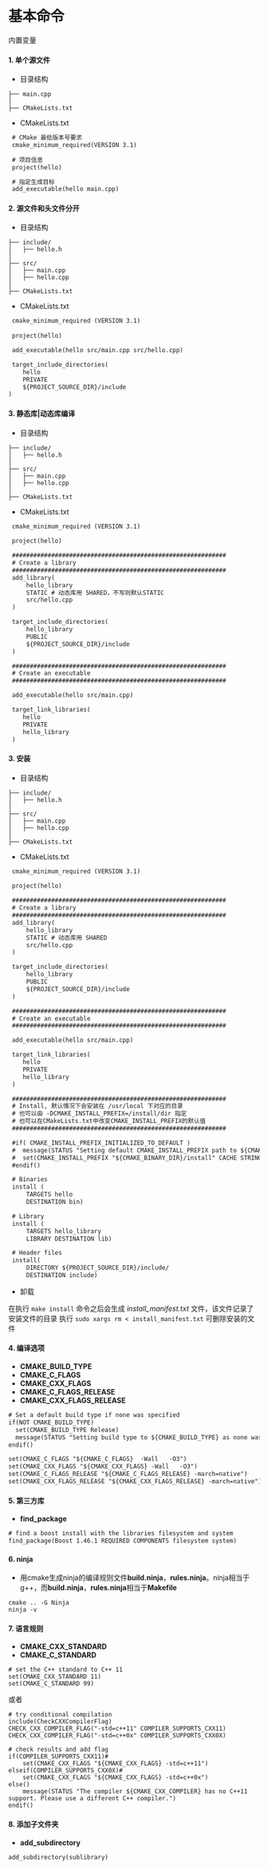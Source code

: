 # 基本命令

内置变量

#### 1. 单个源文件

- 目录结构
```
├── main.cpp
│
├── CMakeLists.txt
```

- CMakeLists.txt  
```CMakeLists.txt
 # CMake 最低版本号要求
 cmake_minimum_required(VERSION 3.1)
 
 # 项目信息
 project(hello)

 # 指定生成目标
 add_executable(hello main.cpp)
```

#### 2. 源文件和头文件分开

- 目录结构
```
├── include/
│   ├── hello.h
│
├── src/
│   ├── main.cpp
│   ├── hello.cpp
│
├── CMakeLists.txt
```

- CMakeLists.txt
```CMakeLists.txt
 cmake_minimum_required (VERSION 3.1)
 
 project(hello)

 add_executable(hello src/main.cpp src/hello.cpp)

 target_include_directories(
    hello
    PRIVATE 
    ${PROJECT_SOURCE_DIR}/include
)
```


#### 3. 静态库|动态库编译

- 目录结构
```
├── include/
│   ├── hello.h
│
├── src/
│   ├── main.cpp
│   ├── hello.cpp
│
├── CMakeLists.txt
```

- CMakeLists.txt
```CMakeLists.txt
 cmake_minimum_required (VERSION 3.1)
 
 project(hello)

 ############################################################
 # Create a library
 ############################################################
 add_library(
     hello_library
     STATIC # 动态库用 SHARED，不写则默认STATIC
     src/hello.cpp
 )

 target_include_directories(
     hello_library
     PUBLIC 
     ${PROJECT_SOURCE_DIR}/include
 )

 ############################################################
 # Create an executable
 ############################################################

 add_executable(hello src/main.cpp)

 target_link_libraries(
    hello
    PRIVATE 
    hello_library
 )
```


#### 3. 安装

- 目录结构
```
├── include/
│   ├── hello.h
│
├── src/
│   ├── main.cpp
│   ├── hello.cpp
│
├── CMakeLists.txt
```

- CMakeLists.txt
```CMakeLists.txt
 cmake_minimum_required (VERSION 3.1)
 
 project(hello)

 ############################################################
 # Create a library
 ############################################################
 add_library(
     hello_library
     STATIC # 动态库用 SHARED
     src/hello.cpp
 )

 target_include_directories(
     hello_library
     PUBLIC 
     ${PROJECT_SOURCE_DIR}/include
 )

 ############################################################
 # Create an executable
 ############################################################

 add_executable(hello src/main.cpp)

 target_link_libraries(
    hello
    PRIVATE 
    hello_library
 )

 ############################################################
 # Install, 默认情况下会安装在 /usr/local 下对应的目录
 # 也可以由 -DCMAKE_INSTALL_PREFIX=/install/dir 指定
 # 也可以在CMakeLists.txt中改变CMAKE_INSTALL_PREFIX的默认值
 ############################################################

 #if( CMAKE_INSTALL_PREFIX_INITIALIZED_TO_DEFAULT )
 #  message(STATUS "Setting default CMAKE_INSTALL_PREFIX path to ${CMAKE_BINARY_DIR}/install")
 #  set(CMAKE_INSTALL_PREFIX "${CMAKE_BINARY_DIR}/install" CACHE STRING "The path to use for make install" FORCE)
 #endif()

 # Binaries
 install (
     TARGETS hello
     DESTINATION bin)

 # Library
 install (
     TARGETS hello_library
     LIBRARY DESTINATION lib)

 # Header files
 install(
     DIRECTORY ${PROJECT_SOURCE_DIR}/include/ 
     DESTINATION include)
```

- 卸载

在执行 `make install` 命令之后会生成 *install_manifest.txt* 文件，该文件记录了安装文件的目录
执行 `sudo xargs rm < install_manifest.txt` 可删除安装的文件


#### 4. 编译选项
- **CMAKE_BUILD_TYPE**
- **CMAKE_C_FLAGS**
- **CMAKE_CXX_FLAGS**
- **CMAKE_C_FLAGS_RELEASE**
- **CMAKE_CXX_FLAGS_RELEASE**

```CMakeLists.txt
# Set a default build type if none was specified
if(NOT CMAKE_BUILD_TYPE)
  set(CMAKE_BUILD_TYPE Release)
  message(STATUS "Setting build type to ${CMAKE_BUILD_TYPE} as none was specified.")
endif()

set(CMAKE_C_FLAGS "${CMAKE_C_FLAGS}  -Wall   -O3")
set(CMAKE_CXX_FLAGS "${CMAKE_CXX_FLAGS} -Wall   -O3")
set(CMAKE_C_FLAGS_RELEASE "${CMAKE_C_FLAGS_RELEASE} -march=native")
set(CMAKE_CXX_FLAGS_RELEASE "${CMAKE_CXX_FLAGS_RELEASE} -march=native")

```

#### 5. 第三方库
- **find_package**

```CMakeLists.txt
# find a boost install with the libraries filesystem and system
find_package(Boost 1.46.1 REQUIRED COMPONENTS filesystem system)
```

#### 6. ninja
- 用cmake生成ninja的编译规则文件**build.ninja**，**rules.ninja**。ninja相当于g++，而**build.ninja**，**rules.ninja**相当于**Makefile**

```
cmake .. -G Ninja
ninja -v
```

#### 7. 语言规则
- **CMAKE_CXX_STANDARD**
- **CMAKE_C_STANDARD**

```
# set the C++ standard to C++ 11
set(CMAKE_CXX_STANDARD 11)
set(CMAKE_C_STANDARD 99)
```
或者

```
# try conditional compilation
include(CheckCXXCompilerFlag)
CHECK_CXX_COMPILER_FLAG("-std=c++11" COMPILER_SUPPORTS_CXX11)
CHECK_CXX_COMPILER_FLAG("-std=c++0x" COMPILER_SUPPORTS_CXX0X)

# check results and add flag
if(COMPILER_SUPPORTS_CXX11)#
    set(CMAKE_CXX_FLAGS "${CMAKE_CXX_FLAGS} -std=c++11")
elseif(COMPILER_SUPPORTS_CXX0X)#
    set(CMAKE_CXX_FLAGS "${CMAKE_CXX_FLAGS} -std=c++0x")
else()
    message(STATUS "The compiler ${CMAKE_CXX_COMPILER} has no C++11 support. Please use a different C++ compiler.")
endif()
```

#### 8. 添加子文件夹
- **add_subdirectory**

```
add_subdirectory(sublibrary)
```



